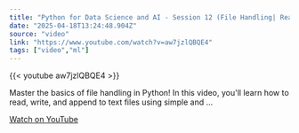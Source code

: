 ```yaml
---
title: "Python for Data Science and AI - Session 12 (File Handling| Read, Write, Append Files)"
date: "2025-04-18T13:24:48.904Z"
source: "video"
link: "https://www.youtube.com/watch?v=aw7jzlQBQE4"
tags: ["video","ml"]
---
```


{{< youtube aw7jzlQBQE4 >}}

Master the basics of file handling in Python! In this video, you'll learn how to read, write, and append to text files using simple and ...

[Watch on YouTube](https://www.youtube.com/watch?v=aw7jzlQBQE4)
